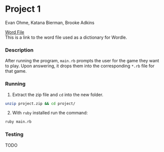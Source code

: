 # Project 1

Evan Ohme, Katana Bierman, Brooke Adkins

[Word File](https://github.com/charlesreid1/five-letter-words/blob/master/sgb-words.txt)  
This is a link to the word file used as a dictionary for Wordle.

### Description

After running the program, `main.rb` prompts the user for the game they want to play. Upon answering, it drops them into the corresponding `*.rb` file for that game. 
### Running

1. Extract the zip file and `cd` into the new folder. 

```sh
unzip project.zip && cd project/
```

2. With `ruby` installed run the command:

```sh
ruby main.rb
```

### Testing

TODO